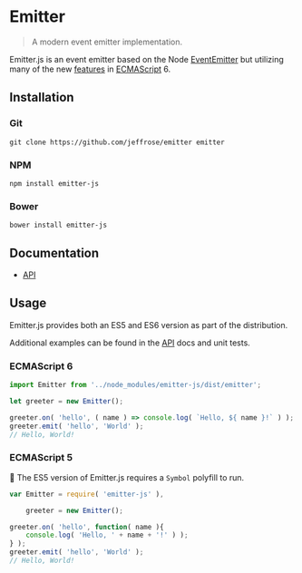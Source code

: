 # Emitter

> A modern event emitter implementation.

Emitter.js is an event emitter based on the Node [EventEmitter](https://nodejs.org/api/events.html) but utilizing many of the new [features](https://github.com/lukehoban/es6features) in [ECMAScript](http://www.ecmascript.org/) 6.

## Installation

### Git

`git clone https://github.com/jeffrose/emitter emitter`

### NPM

`npm install emitter-js`

### Bower

`bower install emitter-js`

## Documentation

* [API](docs/api.md)

## Usage

Emitter.js provides both an ES5 and ES6 version as part of the distribution.

Additional examples can be found in the [API](docs/api.md) docs and unit tests.

### ECMAScript 6

```javascript
import Emitter from '../node_modules/emitter-js/dist/emitter';

let greeter = new Emitter();

greeter.on( 'hello', ( name ) => console.log( `Hello, ${ name }!` ) );
greeter.emit( 'hello', 'World' );
// Hello, World!
```

### ECMAScript 5

:red_circle: The ES5 version of Emitter.js requires a `Symbol` polyfill to run.

```javascript
var Emitter = require( 'emitter-js' ),

    greeter = new Emitter();

greeter.on( 'hello', function( name ){
    console.log( 'Hello, ' + name + '!' ) );
} );
greeter.emit( 'hello', 'World' );
// Hello, World!
```